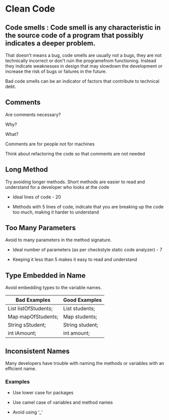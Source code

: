 # Clean Code

## Code smells : Code smell is any characteristic in the source code of a program that possibly indicates a deeper problem.

That doesn't means a bug, code smells are usually not a bugs, they are not technically incorrect or don't ruin the programefrom functioning. Instead they indicate weaknesses in design that may slowdown the development or increase the risk of bugs or failures in the future. 

Bad code smells can be an indicator of factors that contribute to technical debt. 

## Comments
Are comments necessary?

Why?

What?

Comments are for people not for machines

Think about refactoring the code so that comments are not needed

## Long Method

Try avoiding longer methods. Short methods are easier to read and understand for a developer who looks at the code

* Ideal lines of code - 20

* Methods with 5 lines of code, indicate that you are breaking up the code too much, making it harder to understand


## Too Many Parameters

Avoid to many parameters in the method signature.

* Ideal number of parameters (as per checkstyle static code analyzer) - 7

* Keeping it less than 5 makes it easy to read and understand


## Type Embedded in Name

Avoid embedding types to the variable names.

Bad Examples  | Good Examples
------------- | -------------
List<Student> listOfStudents; | List<Student> students;
Map<Student> mapOfStudents; | Map<Student> students;
String sStudent; | String student;
int iAmount; | int amount;
  
  
## Inconsistent Names

Many developers have trouble with naming the methods or variables with an efficient name.

### Examples

* Use lower case for packages

* Use camel case of variables and method names

* Avoid using ‘_’
